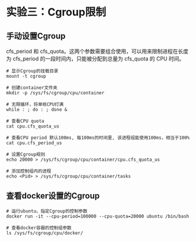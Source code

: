# 实验三：Cgroup限制

## 手动设置Cgroup

cfs_period 和 cfs_quota。这两个参数需要组合使用，可以用来限制进程在长度为 cfs_period 的一段时间内，只能被分配到总量为 cfs_quota 的 CPU 时间。

```shell
# 显示Cgroup的挂载目录
mount -t cgroup

# 创建container文件夹
mkdir -p /sys/fs/cgroup/cpu/container

# 无限循环，将单核CPU打满
while : ; do : ; done &

# 查看CPU quota
cat cpu.cfs_quota_us

# 查看CPU period 默认100ms, 每100ms的时间里, 该进程组能使用100ms，相当于100%
cat cpu.cfs_period_us

# 设置Cgroup规则
echo 20000 > /sys/fs/cgroup/cpu/container/cpu.cfs_quota_us

# 添加控制组内的进程
echo <Pid> > /sys/fs/cgroup/cpu/container/tasks 
```



## 查看docker设置的Cgroup

```shell
# 运行ubuntu，指定Cgroup的控制参数
docker run -it --cpu-period=100000 --cpu-quota=20000 ubuntu /bin/bash

# 查看docker容器的控制组参数
ls /sys/fs/cgroup/cpu/docker/
```

